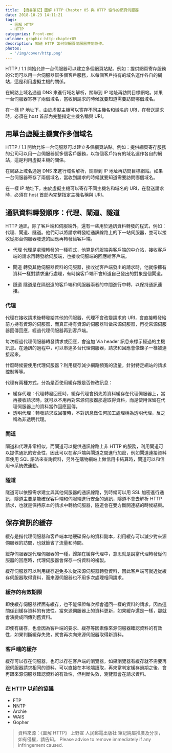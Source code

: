 ```yaml
---
title: 【讀書筆記】圖解 HTTP Chapter 05 與 HTTP 協作的網頁伺服器
date: 2018-10-23 14:11:21
tags:
  - 圖解 HTTP
  - HTTP
categories: Front-end
urlname: graphic-http-chapter05
description: 知道 HTTP 如何與網頁伺服器共同協作。
photos:
  - '/img/cover/http.png'
---
```


HTTP / 1.1 開始允許一台伺服器可以建立多個網頁站點。例如：提供網頁寄存服務的公司可以用一台伺服器幫多個客戶服務，以每個客戶持有的域名運作各自的網站，這是利用虛擬主機的關係。

在網路上域名通過 DNS 來進行域名解析，關聯到 IP 地址再訪問目標網站。如果一台伺服器寄存了兩個域名，當收到請求的時候就要知道需要訪問哪個域名。

在一樣 IP 地址下，由於虛擬主機可以寄存不同主機名和域名的 URI，在發送請求時，必須在 host 首部內完整指定主機名稱與 URI。

<!--more-->

## 用單台虛擬主機實作多個域名

HTTP / 1.1 開始允許一台伺服器可以建立多個網頁站點。例如：提供網頁寄存服務的公司可以用一台伺服器幫多個客戶服務，以每個客戶持有的域名運作各自的網站，這是利用虛擬主機的關係。

在網路上域名通過 DNS 來進行域名解析，關聯到 IP 地址再訪問目標網站。如果一台伺服器寄存了兩個域名，當收到請求的時候就要知道需要訪問哪個域名。

在一樣 IP 地址下，由於虛擬主機可以寄存不同主機名和域名的 URI，在發送請求時，必須在 host 首部內完整指定主機名稱與 URI。

## 通訊資料轉發順序：代理、閘道、隧道

HTTP 通訊，除了客戶端和伺服端外，還有一些用於通訊資料轉發的程式，例如：代理、閘道、隧道。他們可以將請求轉發給通訊線路上的下一站伺服器，並可以接收從那台伺服器發送的回應再轉發給客戶端。

- 代理
  代理是處理轉發的一種程式，他算是伺服端與客戶端的中介站，接收客戶端的請求再轉發給伺服端，也接收伺服端的回應給客戶端。

- 閘道
  轉發其他伺服器資料的伺服器，接收從客戶端發出的請求時，他就像擁有資料一樣對請求進行處理，有時候客戶端不會知道自己發出的對象是個閘道。

- 隧道
  隧道是在隔很遠的客戶端和伺服器兩者的中間進行中轉，以保持通訊連接。

### 代理

代理在接收請求後轉發給其他的伺服器，代理不會改變請求的 URI，會直接轉發給前方持有資源的伺服器，而真正持有資源的伺服器叫做來源伺服器，再從來源伺服器回傳回應，經過代理伺服器再到客戶端。

每次經過代理伺服器轉發請求或回應，會追加 Via header 訊息來標示經過的主機訊息。在通訊的過程中，可以串連多台代理伺服器，請求和回應會像鍊子一樣被連接起來。

什麼時候要使用代理伺服器？利用緩存減少網路頻寬的流量，針對特定網站的請求控制等等。

代理有兩種方式，分為是否使用緩存跟是否修改訊息：

- 緩存代理：代理轉發回應時，緩存代理會預先將資料緩存在代理伺服器上，當再接收請求時，就可以不用再對來源伺服器那邊取得資料，而是使用保留在代理伺服器上的資料當作回應回傳。
- 透明代理：轉發請求或回覆時，不對訊息做任何加工處理稱為透明代理，反之稱為非透明代理。

### 閘道

閘道和代理非常相似，而閘道可以提供通訊線路上非 HTTP 的服務，利用閘道可以提供通訊的安全性，因此可以在客戶端與閘道之間進行加密，例如閘道連接資料庫使用 SQL 語法來查詢資料，另外在購物網站上做信用卡結算時，閘道可以和信用卡系統做連動。

### 隧道

隧道可以依照需求建立與其他伺服器的通訊線路，到時候可以用 SSL 加密進行通訊，隧道主要是能確保客戶端和伺服端進行安全的通訊，隧道不會去解析 HTTP 請求，也就是保持原本的請求中轉給伺服器，隧道會在雙方斷開連結的時候結束。

## 保存資訊的緩存

緩存是指代理伺服器和客戶端本地硬碟保存的資料副本，利用緩存可以減少對來源伺服器的訪問，也就節省了流量和時間。

緩存伺服器是代理伺服器的一種，歸類在緩存代理中，意思就是說當代理轉發從伺服器的回應時，代理伺服器會保存一份資料的複製。

緩存伺服器可以利用緩存避免多次從來源伺服器轉發資料，因此客戶端可就近從緩存伺服器取得資料，而來源伺服器也不用多次處理相同請求。

### 緩存的有效期限

即使緩存伺服器裡面有緩存，也不能保證每次都會返回一樣的資料的請求，因為這關係到緩存資料的有效性。當來源伺服器上的資料更新，如果緩存還是一樣，那就會演變成回傳到舊資料。

即使有緩存，也會因為客戶端的要求、緩存等因素像來源伺服器確認資料的有效性，如果判斷緩存失效，就會再次向來源伺服器取得新資料。

### 客戶端的緩存

緩存可以存在伺服器，也可以存在客戶端的瀏覽器，如果瀏覽器有緩存就不需要再跟伺服器請求相同的資料，可以直接在本地端讀取，再來當判定緩存過期之後，會再跟來源伺服器確認資料的有效性，但判斷失效，瀏覽器會在請求資料。

### 在 HTTP 以前的協議

- FTP
- NNTP
- Archie
- WAIS
- Gopher

> 資料來源：《圖解 HTTP》 上野宣 人民郵電出版社
> 筆記純屬推廣及分享，如有侵權，請告知。
> Please advise to remove immediately if any infringement caused.
